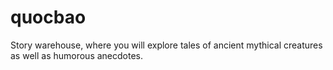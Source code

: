 # quocbao
Story warehouse, where you will explore tales of ancient mythical creatures as well as humorous anecdotes.
